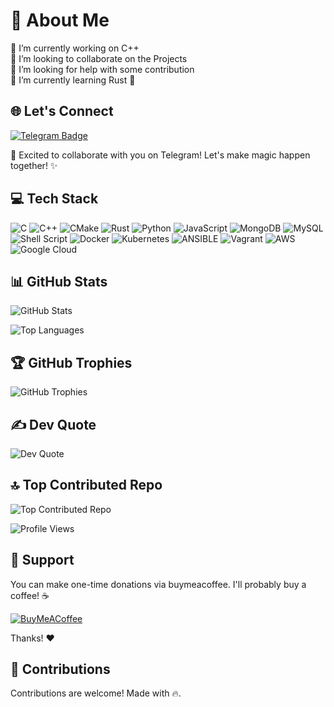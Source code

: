# 💫 About Me

🔭 I’m currently working on C++  
👯 I’m looking to collaborate on the Projects  
🤝 I’m looking for help with some contribution  
🌱 I’m currently learning Rust 🦀  

## 🌐 Let's Connect

[![Telegram Badge](https://img.shields.io/badge/Telegram-blue?style=for-the-badge&logo=telegram&logoColor=white)](https://t.me/gvatsal60)

🚀 Excited to collaborate with you on Telegram! Let's make magic happen together! ✨

## 💻 Tech Stack

![C](https://img.shields.io/badge/c-%2300599C.svg?style=for-the-badge&logo=c&logoColor=white) ![C++](https://img.shields.io/badge/c++-%2300599C.svg?style=for-the-badge&logo=c%2B%2B&logoColor=white) ![CMake](https://img.shields.io/badge/CMake-%23008FBA.svg?style=for-the-badge&logo=cmake&logoColor=white) ![Rust](https://img.shields.io/badge/rust-%23000000.svg?style=for-the-badge&logo=rust&logoColor=white) ![Python](https://img.shields.io/badge/python-3670A0?style=for-the-badge&logo=python&logoColor=ffdd54) ![JavaScript](https://img.shields.io/badge/javascript-%23323330.svg?style=for-the-badge&logo=javascript&logoColor=%23F7DF1E) ![MongoDB](https://img.shields.io/badge/MongoDB-%234ea94b.svg?style=for-the-badge&logo=mongodb&logoColor=white) ![MySQL](https://img.shields.io/badge/mysql-%2300000f.svg?style=for-the-badge&logo=mysql&logoColor=white) ![Shell Script](https://img.shields.io/badge/shell_script-%23121011.svg?style=for-the-badge&logo=gnu-bash&logoColor=white) ![Docker](https://img.shields.io/badge/docker-%230db7ed.svg?style=for-the-badge&logo=docker&logoColor=white) ![Kubernetes](https://img.shields.io/badge/kubernetes-%23326ce5.svg?style=for-the-badge&logo=kubernetes&logoColor=white) ![ANSIBLE](https://img.shields.io/badge/ansible-%231A1918.svg?style=for-the-badge&logo=ansible&logoColor=white) ![Vagrant](https://img.shields.io/badge/vagrant-%231563FF.svg?style=for-the-badge&logo=vagrant&logoColor=white) ![AWS](https://img.shields.io/badge/AWS-%23FF9900.svg?style=for-the-badge&logo=amazon-aws&logoColor=white) ![Google Cloud](https://img.shields.io/badge/GoogleCloud-%234285F4.svg?style=for-the-badge&logo=google-cloud&logoColor=white)

## 📊 GitHub Stats

![GitHub Stats](https://github-readme-stats.vercel.app/api?username=gvatsal60&theme=vision-friendly-dark&hide_border=false&include_all_commits=false&count_private=false)

![Top Languages](https://github-readme-stats.vercel.app/api/top-langs/?username=gvatsal60&theme=vision-friendly-dark&hide_border=false&include_all_commits=false&count_private=false&layout=compact)

## 🏆 GitHub Trophies

![GitHub Trophies](https://github-profile-trophy.vercel.app/?username=gvatsal60&theme=onedark&no-frame=false&no-bg=true&margin-w=4)

## ✍️ Dev Quote

![Dev Quote](https://quotes-github-readme.vercel.app/api?type=horizontal&theme=radical)

## 🔝 Top Contributed Repo

![Top Contributed Repo](https://github-contributor-stats.vercel.app/api?username=gvatsal60&limit=5&theme=dark_dimmed&combine_all_yearly_contributions=true)

![Profile Views](https://komarev.com/ghpvc/?username=gvatsal60&style=for-the-badge&color=orange)

## 💖 Support

You can make one-time donations via buymeacoffee. I'll probably buy a coffee! ☕

[![BuyMeACoffee](https://img.shields.io/badge/Buy%20Me%20a%20Coffee-ffdd00?style=for-the-badge&logo=buy-me-a-coffee&logoColor=black)](https://buymeacoffee.com/gvatsal60)

Thanks! ❤️

## 🤝 Contributions

Contributions are welcome!
Made with 🔥.
